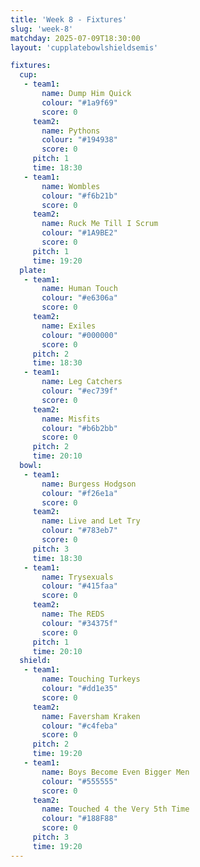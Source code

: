 ```yaml
---
title: 'Week 8 - Fixtures'
slug: 'week-8'
matchday: 2025-07-09T18:30:00
layout: 'cupplatebowlshieldsemis'

fixtures:
  cup:
   - team1:
       name: Dump Him Quick
       colour: "#1a9f69"
       score: 0
     team2:
       name: Pythons
       colour: "#194938"
       score: 0
     pitch: 1
     time: 18:30
   - team1:
       name: Wombles
       colour: "#f6b21b"
       score: 0
     team2:
       name: Ruck Me Till I Scrum
       colour: "#1A9BE2"
       score: 0
     pitch: 1
     time: 19:20
  plate:
   - team1:
       name: Human Touch
       colour: "#e6306a"
       score: 0
     team2:
       name: Exiles
       colour: "#000000"
       score: 0
     pitch: 2
     time: 18:30
   - team1:
       name: Leg Catchers
       colour: "#ec739f"
       score: 0
     team2:
       name: Misfits
       colour: "#b6b2bb"
       score: 0
     pitch: 2
     time: 20:10
  bowl:
   - team1:
       name: Burgess Hodgson
       colour: "#f26e1a"
       score: 0
     team2:
       name: Live and Let Try
       colour: "#783eb7"
       score: 0
     pitch: 3
     time: 18:30
   - team1:
       name: Trysexuals
       colour: "#415faa"
       score: 0
     team2:
       name: The REDS
       colour: "#34375f"
       score: 0
     pitch: 1
     time: 20:10
  shield:
   - team1:
       name: Touching Turkeys
       colour: "#dd1e35"
       score: 0
     team2:
       name: Faversham Kraken
       colour: "#c4feba"
       score: 0
     pitch: 2
     time: 19:20
   - team1:
       name: Boys Become Even Bigger Men
       colour: "#555555"
       score: 0
     team2:
       name: Touched 4 the Very 5th Time
       colour: "#188F88"
       score: 0
     pitch: 3
     time: 19:20
---
```



